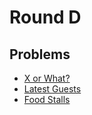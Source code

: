 # Round D

## Problems

- [X or What?](/Round%20D/X%20or%20What%3F)
- [Latest Guests](/Round%20D/Latest%20Guests)
- [Food Stalls](/Round%20D/Food%20Stalls)
